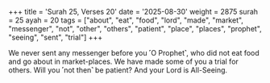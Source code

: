 +++
title = 'Surah 25, Verses 20'
date = '2025-08-30'
weight = 2875
surah = 25
ayah = 20
tags = ["about", "eat", "food", "lord", "made", "market", "messenger", "not", "other", "others", "patient", "place", "places", "prophet", "seeing", "sent", "trial"]
+++

We never sent any messenger before you ˹O Prophet˺, who did not eat food and go about in market-places. We have made some of you a trial for others. Will you ˹not then˺ be patient? And your Lord is All-Seeing.